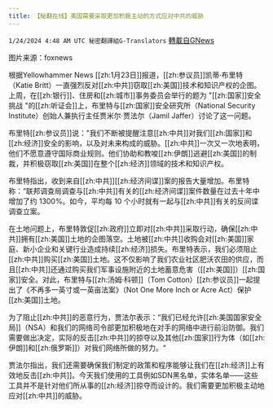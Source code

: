 ```yaml
---
title: 【秘翻在线】美国需要采取更加积极主动的方式应对中共的威胁
---
```

`1/24/2024 4:48 AM UTC 秘密翻譯組G-Translators` [轉載自GNews](https://gnews.org/articles/2247867)

图片来源：foxnews

根据Yellowhammer News [[zh:1月23日]]报道，[[zh:参议员]]凯蒂·布里特（Katie Britt）一直强烈反对[[zh:中共]]窃取[[zh:美国]]技术和知识产权的企图。上周，在[[zh:银行]]、住房和[[zh:城市]]事务委员会举行的题为 "[[zh:国家]]安全挑战 "的[[zh:听证会]]上，布里特与[[zh:国家]]安全研究所（National Security Institute）创始人兼执行主任贾米尔·贾法尔（Jamil Jaffer）讨论了这一问题。

布里特[[zh:参议员]]说："我们不断被提醒注意[[zh:中共]]对我们[[zh:国家]]和[[zh:经济]]安全的影响，以及对未来构成的威胁。[[zh:中共]]一次又一次地表明，他们不愿意遵守国际商业规则。他们协助和教唆[[zh:伊朗]]逃避[[zh:美国]]的制裁，并积极窃取[[zh:美国]]在整个[[zh:经济]]领域的技术和知识产权。

布里特指出，收到来自[[zh:中共]][[zh:经济间谍]]案的报告大量增加。布里特称：“联邦调查局调查与[[zh:中共]]有关的[[zh:经济间谍]]案件数量在过去十年中增加了约 1300%。如今，平均每 10 个小时就有一起与[[zh:中共]]有关的反间谍调查立案。

在土地问题上，布里特敦促[[zh:政府]]立即对[[zh:中共]]采取行动，确保[[zh:中共]]拥有[[zh:美国]]土地的企图落空。土地被[[zh:中共]]收购会对[[zh:美国]]家庭、新小企业和关键行业造成持续[[zh:经济]]损失。布里特表示，我们必须阻止[[zh:中共]]购买[[zh:美国]]土地。这不仅影响了我们农业社区肥沃农田的供应，而且[[zh:中共]]还通过购买我们军事设施附近的土地蓄意危害（[[zh:美国]]）[[zh:国家]]安全。对此，布里特与[[zh:汤姆·科顿]]（Tom Cotton）[[zh:参议员]]一起提出了《不再多一英寸或一英亩法案》（Not One More Inch or Acre Act）保护[[zh:美国]]土地。

为了阻止[[zh:中共]]的恶意行为，贾法尔表示：“我们已经允许[[zh:美国国家安全局]]（NSA）和我们的网络司令部更加积极地在对手的网络中进行前沿防御。我们需要做出决定，实际的反击[[zh:中共]]的掠夺以及其他[[zh:国家]]行为体（如[[zh:伊朗]]和[[zh:俄罗斯]]）对我们网络所做的努力。“

贾法尔指出，我们还需要确保我们制定的政策和程序能够让我们在[[zh:经济]]上有效地反击[[zh:中共]]。今天我们使用的工具例如SDN黑名单，实体名单——这些工具并不是针对他们所从事的[[zh:经济]]掠夺而设计的。我们需要更加积极主动地应对[[zh:中共]]的威胁。
